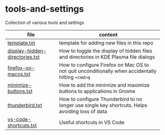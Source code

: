 # tools-and-settings
Collection of various tools and settings

| file | content |
| --- | --- |
| [template.txt](https://github.com/berndfinger/tools-and-settings/blob/main/template.txt) | template for adding new files in this repo |
| [display-hidden-directories.txt](https://github.com/berndfinger/tools-and-settings/blob/main/display-hidden-directories.txt) | How to toggle the display of hidden files and directories in KDE Plasma file dialogs |
| [firefox-on-macos.txt](https://github.com/berndfinger/tools-and-settings/blob/main/firefox-on-macos.txt) | How to configure Firefox on Mac OS to not quit unconditionally when accidentally hitting `<cmd>q` |
| [minimize-buttons.txt](https://github.com/berndfinger/tools-and-settings/blob/main/minimize-buttons.txt) | How to add the minimize and maximize buttons to applications in Gnome |
| [thunderbird.txt](https://github.com/berndfinger/tools-and-settings/blob/main/thunderbird.txt) | How to configure Thunderbird to no longer use single key shortcuts. Helps avoiding loss of data |
| [vs-code-shortcuts.txt](https://github.com/berndfinger/tools-and-settings/blob/main/vs-code-shortcuts.txt) | Useful shortcuts in VS Code |
